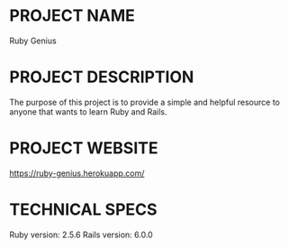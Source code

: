 # PROJECT NAME
Ruby Genius

# PROJECT DESCRIPTION
The purpose of this project is to provide a simple and helpful resource to anyone that wants to learn Ruby and Rails.

# PROJECT WEBSITE
https://ruby-genius.herokuapp.com/


# TECHNICAL SPECS
Ruby version: 2.5.6
Rails version: 6.0.0
